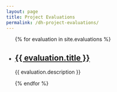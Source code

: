 ```yaml
---
layout: page
title: Project Evaluations
permalink: /dh-project-evaluations/
---
```


<ul>
  {% for evaluation in site.evaluations %}
    <li>
      <h2><a href="{{ evaluation.baseurl }}">{{ evaluation.title }}</a></h2>
      <p>{{ evaluation.description }}<p>
    </li>
  {% endfor %}
</ul>
